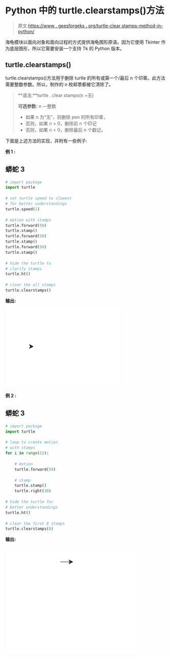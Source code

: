# Python 中的 turtle.clearstamps()方法

> 原文:[https://www . geesforgeks . org/turtle-clear stamps-method-in-python/](https://www.geeksforgeeks.org/turtle-clearstamps-method-in-python/)

海龟模块以面向对象和面向过程的方式提供海龟图形原语。因为它使用 Tkinter 作为底层图形，所以它需要安装一个支持 Tk 的 Python 版本。

## turtle.clearstamps()

turtle.clearstamps()方法用于删除 turtle 的所有或第一个/最后 n 个印章。此方法需要整数参数。所以，制作的 n 枚邮票都被它清除了。

> **语法:**turtle . clear stamps(n =无)
> 
> **可选参数:** n —整数
> 
> *   如果 n 为“无”，则删除 pen 的所有印章，
> *   否则，如果 n > 0，删除前 n 个印记
> *   否则，如果 n < 0，删除最后 n 个戳记。

下面是上述方法的实现，并附有一些例子:

**例 1 :**

## 蟒蛇 3

```py
# import package
import turtle 

# set turtle speed to slowest 
# for better understandings
turtle.speed(1)

# motion with stamps
turtle.forward(50)
turtle.stamp()
turtle.forward(50)
turtle.stamp()
turtle.forward(50)
turtle.stamp()

# hide the turtle to
# clarify stamps
turtle.ht()

# clear the all stamps
turtle.clearstamps()
```

**输出:**

![](img/51723fb5c9990adc35da8352106a2d95.png)

**例 2 :**

## 蟒蛇 3

```py
# import package
import turtle 

# loop to create motion
# with stamps
for i in range(12):

    # motion
    turtle.forward(50)

    # stamp
    turtle.stamp()
    turtle.right(30)

# hide the turtle for 
# better understandings
turtle.ht()

# clear the first 8 stamps
turtle.clearstamps(8)
```

**输出:**

![](img/e4de60e7523e1ea9d5d576738a8beb9f.png)